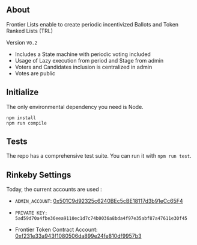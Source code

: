 ## About

Frontier Lists enable to create periodic incentivized Ballots and Token Ranked Lists (TRL)

Version `V0.2`

* Includes a State machine with periodic voting included
* Usage of Lazy execution from period and Stage from admin
* Voters and Candidates inclusion is centralized in admin
* Votes are public


## Initialize
The only environmental dependency you need is Node.
```
npm install
npm run compile
```

## Tests
The repo has a comprehensive test suite. You can run it with `npm run test`.

## Rinkeby Settings

Today, the current accounts are used :

- `ADMIN_ACCOUNT`: [0x501C9d92325c6240BEc5cBE18117d3b91eCc65F4](https://rinkeby.etherscan.io/address/0xb24f8f0f7462751bfe83416cfd1a3f373c0c94e2)

- `PRIVATE KEY: 5ad59d70a4fbe36eea9110ec1d7c74b0036a8bda4f97e35abf87a47611e30f45`


- Frontier Token Contract Account: [0xf231e33a943f1080506da899e24fe810df9957b3](https://rinkeby.etherscan.io/address/0xf231e33a943f1080506da899e24fe810df9957b3)
